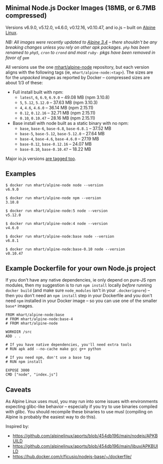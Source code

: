 Minimal Node.js Docker Images (18MB, or 6.7MB compressed)
---------------------------------------------------------

Versions v6.9.0, v5.12.0, v4.6.0, v0.12.16, v0.10.47, and io.js –
built on [Alpine Linux](https://alpinelinux.org/).

*NB: All images were recently updated to [Alpine 3.4](https://alpinelinux.org/posts/Alpine-3.4.0-released.html) –
there shouldn't be any breaking changes unless you rely on other apk packages. `php` has been
renamed to `php5`, `cron` to `crond` and most `ruby-` pkgs have been removed in favor of `gem`*

All versions use the one [mhart/alpine-node](https://hub.docker.com/r/mhart/alpine-node/) repository,
but each version aligns with the following tags (ie, `mhart/alpine-node:<tag>`). The sizes are for the
*unpacked* images as reported by Docker – compressed sizes are about 1/3 of these:

- Full install built with npm:
  - `latest`, `6`, `6.9`, `6.9.0` – 49.08 MB (npm 3.10.8)
  - `5`, `5.12`, `5.12.0` – 37.63 MB (npm 3.10.3)
  - `4`, `4.6`, `4.6.0` – 36.14 MB (npm 2.15.11)
  - `0.12`, `0.12.16` – 32.71 MB (npm 2.15.11)
  - `0.10`, `0.10.47` – 28.16 MB (npm 2.15.11)
- Base install with node built as a static binary with no npm:
  - `base`, `base-6`, `base-6.8`, `base-6.8.1` – 37.52 MB
  - `base-5`, `base-5.12`, `base-5.12.0` – 27.64 MB
  - `base-4`, `base-4.6`, `base-4.6.0` – 27.19 MB
  - `base-0.12`, `base-0.12.16` – 24.07 MB
  - `base-0.10`, `base-0.10.47` – 18.22 MB

Major io.js versions [are tagged too](https://hub.docker.com/r/mhart/alpine-node/tags/).

Examples
--------

    $ docker run mhart/alpine-node node --version
    v6.9.0

    $ docker run mhart/alpine-node npm --version
    3.10.8

    $ docker run mhart/alpine-node:5 node --version
    v5.12.0

    $ docker run mhart/alpine-node:4 node --version
    v4.6.0

    $ docker run mhart/alpine-node:base node --version
    v6.8.1

    $ docker run mhart/alpine-node:base-0.10 node --version
    v0.10.47

Example Dockerfile for your own Node.js project
-----------------------------------------------

If you don't have any native dependencies, ie only depend on pure-JS npm
modules, then my suggestion is to run `npm install` locally *before* running
`docker build` (and make sure `node_modules` isn't in your `.dockerignore`) –
then you don't need an `npm install` step in your Dockerfile and you don't need
`npm` installed in your Docker image – so you can use one of the smaller
`base*` images.

    FROM mhart/alpine-node:base
    # FROM mhart/alpine-node:base-4
    # FROM mhart/alpine-node

    WORKDIR /src
    ADD . .

    # If you have native dependencies, you'll need extra tools
    # RUN apk add --no-cache make gcc g++ python

    # If you need npm, don't use a base tag
    # RUN npm install

    EXPOSE 3000
    CMD ["node", "index.js"]

Caveats
-------

As Alpine Linux uses musl, you may run into some issues with environments
expecting glibc-like behavior – especially if you try to use binaries compiled
with glibc. You should recompile these binaries to use musl (compiling on
Alpine is probably the easiest way to do this).

Inspired by:

- https://github.com/alpinelinux/aports/blob/454db196/main/nodejs/APKBUILD
- https://github.com/alpinelinux/aports/blob/454db196/main/libuv/APKBUILD
- https://hub.docker.com/r/ficusio/nodejs-base/~/dockerfile/
